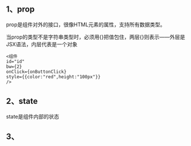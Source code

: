## 1、prop
prop是组件对外的接口，很像HTML元素的属性，支持所有数据类型。

当prop的类型不是字符串类型时，必须用{}把值包住，两层{}则表示——外层是JSX语法，内层代表是一个对象
```
<组件 
id="id" 
bw={2} 
onClick={onButtonClick} 
style={{color:"red",height:"100px"}} 
/>
```


## 2、state
state是组件内部的状态




## 3、
